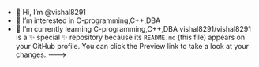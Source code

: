 - 👋 Hi, I’m @vishal8291
- 👀 I’m interested in C-programming,C++,DBA
- 🌱 I’m currently learning C-programming,C++,DBA
vishal8291/vishal8291 is a ✨ special ✨ repository because its `README.md` (this file) appears on your GitHub profile.
You can click the Preview link to take a look at your changes.
--->
